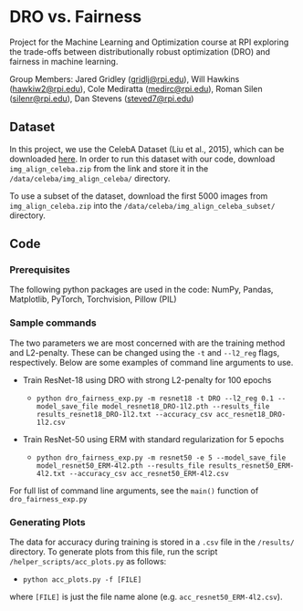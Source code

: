 # DRO vs. Fairness
Project for the Machine Learning and Optimization course at RPI exploring the trade-offs between distributionally robust optimization (DRO) and fairness in machine learning.

Group Members: Jared Gridley (gridlj@rpi.edu), Will Hawkins (hawkiw2@rpi.edu), Cole Mediratta (medirc@rpi.edu), Roman Silen (silenr@rpi.edu), Dan Stevens (steved7@rpi.edu)


## Dataset
In this project, we use the CelebA Dataset (Liu et al., 2015), which can be downloaded [here](https://docs.google.com/u/0/uc?id=0B7EVK8r0v71pZjFTYXZWM3FlRnM).  In order to run this dataset with our code, download `img_align_celeba.zip` from the link and store it in the `/data/celeba/img_align_celeba/` directory.

To use a subset of the dataset, download the first 5000 images from `img_align_celeba.zip` into the `/data/celeba/img_align_celeba_subset/` directory.

## Code

### Prerequisites
The following python packages are used in the code: NumPy, Pandas, Matplotlib, PyTorch, Torchvision, Pillow (PIL)

### Sample commands

The two parameters we are most concerned with are the training method and L2-penalty.  These can be changed using the `-t` and `--l2_reg` flags, respectively.  Below are some examples of command line arguments to use.

- Train ResNet-18 using DRO with strong L2-penalty for 100 epochs
  - `python dro_fairness_exp.py -m resnet18 -t DRO --l2_reg 0.1 --model_save_file model_resnet18_DRO-1l2.pth --results_file results_resnet18_DRO-1l2.txt --accuracy_csv acc_resnet18_DRO-1l2.csv`

- Train ResNet-50 using ERM with standard regularization for 5 epochs
  - `python dro_fairness_exp.py -m resnet50 -e 5 --model_save_file model_resnet50_ERM-4l2.pth --results_file results_resnet50_ERM-4l2.txt --accuracy_csv acc_resnet50_ERM-4l2.csv`

For full list of command line arguments, see the `main()` function of `dro_fairness_exp.py` 

### Generating Plots

The data for accuracy during training is stored in a `.csv` file in the `/results/` directory.  To generate plots from this file, run the script `/helper_scripts/acc_plots.py` as follows:

- `python acc_plots.py -f [FILE]`

where `[FILE]` is just the file name alone (e.g. `acc_resnet50_ERM-4l2.csv`).
